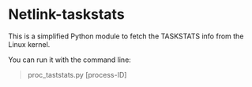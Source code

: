 # Netlink-taskstats
This is a simplified Python module to fetch the TASKSTATS info from the Linux kernel.

You can run it with the command line:

>proc_taststats.py [process-ID]
